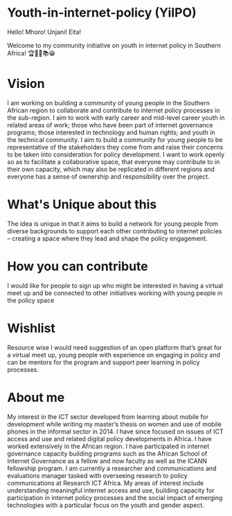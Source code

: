 # Youth-in-internet-policy (YiIPO)

Hello! Mhoro! Unjani! Eita! 

Welcome to my community initiative on youth in internet policy in Southern Africa! 🏆✍🏽📚😁

# Vision
I am working on building a community of young people in the Southern African region to collaborate and contribute to internet policy processes in the sub-region. I aim to work with early career and mid-level career youth in related areas of work; those who have been part of internet governance programs; those interested in technology and human rights; and youth in the technical community. I aim to build a community for young people to be representative of the stakeholders they come from and raise their concerns to be taken into consideration for policy development.  I want to work openly so as to facilitate a collaborative space, that everyone may contribute to in their own capacity, which may also be replicated in different regions and everyone has a sense of ownership and responsibility over the project.

# What's Unique about this
The idea is unique in that it aims to build a network for young people from diverse backgrounds to support each other contributing to internet policies – creating a space where they lead and shape the policy engagement.

# How you can contribute
I would like for people to sign up who might be interested in having a virtual meet up and be connected to other initiatives working with young people in the policy space

# Wishlist
Resource wise I would need suggestion of an open platform that’s great for a  virtual meet up, young people with experience on engaging in policy and can be mentors for the program and support peer learning in policy processes.

# About me
My interest in the ICT sector developed from learning about mobile for development while writing my master’s thesis on women and use of mobile phones in the informal sector in 2014. I have since focused on issues of ICT access and use and related digital policy developments in Africa. I have worked extensively in the African region. I have participated in internet governance capacity building programs such as the African School of Internet Governance as a fellow and now faculty as well as the ICANN fellowship program. I am currently a researcher and communications and evaluations manager tasked with overseeing research to policy communications at Research ICT Africa. My areas of interest include understanding meaningful internet access and use, building capacity for participation in internet policy processes and the social impact of emerging technologies with a particular focus on the youth and gender aspect.


